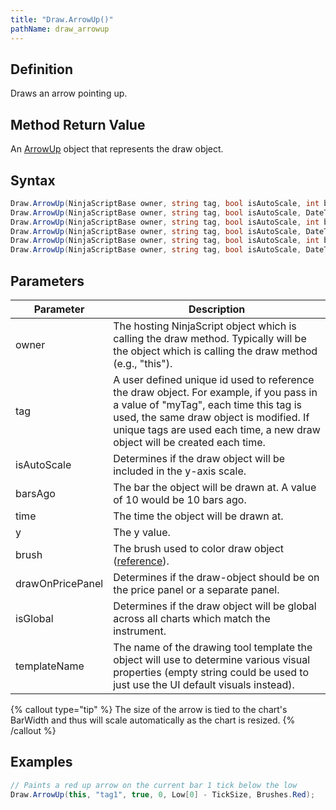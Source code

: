 ```yaml
---
title: "Draw.ArrowUp()"
pathName: draw_arrowup
---
```


## Definition

Draws an arrow pointing up.

## Method Return Value

An [ArrowUp](arrowup) object that represents the draw object.

## Syntax

```csharp
Draw.ArrowUp(NinjaScriptBase owner, string tag, bool isAutoScale, int barsAgo, double y, Brush brush)
Draw.ArrowUp(NinjaScriptBase owner, string tag, bool isAutoScale, DateTime time, double y, Brush brush)
Draw.ArrowUp(NinjaScriptBase owner, string tag, bool isAutoScale, int barsAgo, double y, Brush brush, bool drawOnPricePanel)
Draw.ArrowUp(NinjaScriptBase owner, string tag, bool isAutoScale, DateTime time, double y, Brush brush, bool drawOnPricePanel)
Draw.ArrowUp(NinjaScriptBase owner, string tag, bool isAutoScale, int barsAgo, double y, bool isGlobal, string templateName)
Draw.ArrowUp(NinjaScriptBase owner, string tag, bool isAutoScale, DateTime time, double y, bool isGlobal, string templateName)
```

## Parameters

| Parameter      | Description                                                                                                                                                                        |
|----------------|------------------------------------------------------------------------------------------------------------------------------------------------------------------------------------|
| owner          | The hosting NinjaScript object which is calling the draw method. Typically will be the object which is calling the draw method (e.g., "this").                                  |
| tag            | A user defined unique id used to reference the draw object. For example, if you pass in a value of "myTag", each time this tag is used, the same draw object is modified. If unique tags are used each time, a new draw object will be created each time. |
| isAutoScale    | Determines if the draw object will be included in the y-axis scale.                                                                                                            |
| barsAgo        | The bar the object will be drawn at. A value of 10 would be 10 bars ago.                                                                                                       |
| time           | The time the object will be drawn at.                                                                                                                                           |
| y              | The y value.                                                                                                                                                                      |
| brush          | The brush used to color draw object ([reference](https://msdn.microsoft.com/en-us/library/system.windows.media.brushes%28v=vs.110%29.aspx)).                                   |
| drawOnPricePanel | Determines if the draw-object should be on the price panel or a separate panel.                                                                                                |
| isGlobal       | Determines if the draw object will be global across all charts which match the instrument.                                                                                      |
| templateName   | The name of the drawing tool template the object will use to determine various visual properties (empty string could be used to just use the UI default visuals instead).         |

{% callout type="tip" %}
The size of the arrow is tied to the chart's BarWidth and thus will scale automatically as the chart is resized.
{% /callout %}

## Examples

```csharp
// Paints a red up arrow on the current bar 1 tick below the low
Draw.ArrowUp(this, "tag1", true, 0, Low[0] - TickSize, Brushes.Red);
```
